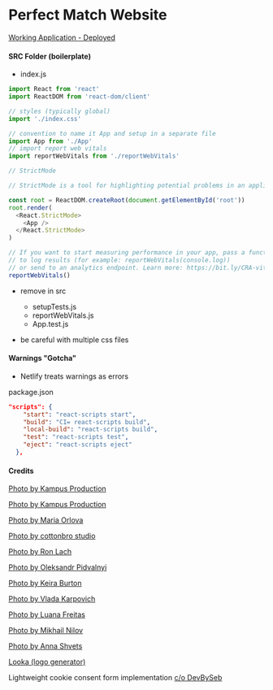 # Perfect Match Website

[Working Application - Deployed](https://perfect-match-nanny-agency.netlify.app/)

#### SRC Folder (boilerplate)

- index.js

```js
import React from 'react'
import ReactDOM from 'react-dom/client'

// styles (typically global)
import './index.css'

// convention to name it App and setup in a separate file
import App from './App'
// import report web vitals
import reportWebVitals from './reportWebVitals'

// StrictMode

// StrictMode is a tool for highlighting potential problems in an application.Activates additional checks and warnings for its descendants.Runs only in Development, does not impact the production build. RENDERS TWICE !!! Possible to remove.

const root = ReactDOM.createRoot(document.getElementById('root'))
root.render(
  <React.StrictMode>
    <App />
  </React.StrictMode>
)

// If you want to start measuring performance in your app, pass a function
// to log results (for example: reportWebVitals(console.log))
// or send to an analytics endpoint. Learn more: https://bit.ly/CRA-vitals
reportWebVitals()
```

- remove in src

  - setupTests.js
  - reportWebVitals.js
  - App.test.js

- be careful with multiple css files


#### Warnings "Gotcha"

- Netlify treats warnings as errors

package.json

```json
"scripts": {
    "start": "react-scripts start",
    "build": "CI= react-scripts build",
    "local-build": "react-scripts build",
    "test": "react-scripts test",
    "eject": "react-scripts eject"
  },
```

#### Credits

[Photo by Kampus Production](https://www.pexels.com/photo/a-woman-doing-babysitter-7414391/)

[Photo by Kampus Production](https://www.pexels.com/photo/nanny-and-kids-sitting-on-green-grass-8954794/)

[Photo by Maria Orlova](https://www.pexels.com/photo/happy-mother-with-son-on-arms-in-park-4947596/)

[Photo by cottonbro studio](https://www.pexels.com/photo/babysitter-with-boy-6986435/)

[Photo by Ron Lach](https://www.pexels.com/photo/boy-sitting-on-a-woman-s-lap-9478793/)

[Photo by Oleksandr Pidvalnyi](https://www.pexels.com/photo/blue-jeans-3036405/)

[Photo by Keira Burton](https://www.pexels.com/photo/happy-mother-learning-black-baby-walking-6624243/)

[Photo by Vlada Karpovich](https://www.pexels.com/photo/a-little-girl-hugging-her-parents-4609046/)

[Photo by Luana Freitas](https://www.pexels.com/photo/portrait-of-a-smiling-boy-15466135/)

[Photo by Mikhail Nilov](https://www.pexels.com/photo/girl-lying-on-top-of-an-elderly-woman-8307442/)

[Photo by Anna Shvets](https://www.pexels.com/photo/elderly-woman-sitting-on-sofa-with-children-11378068/)

[Looka (logo generator)](https://looka.com/dashboard)

Lightweight cookie consent form implementation [c/o DevBySeb](https://www.devbyseb.com/article/how-to-create-a-cookie-consent-form-in-react-a-step-by-step-guide)
